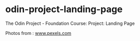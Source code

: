 # odin-project-landing-page
The Odin Project - Foundation Course: Project: Landing Page

Photos from : www.pexels.com